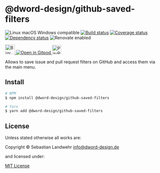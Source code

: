 <!-- TITLE/ -->
# @dword-design/github-saved-filters
<!-- /TITLE -->

<!-- BADGES/ -->
![Linux macOS Windows compatible](https://img.shields.io/badge/os-linux%20%7C%C2%A0macos%20%7C%C2%A0windows-blue)
[![Build status](https://img.shields.io/github/workflow/status/dword-design/github-saved-filters/build)](https://github.com/dword-design/github-saved-filters/actions)
[![Coverage status](https://img.shields.io/coveralls/dword-design/github-saved-filters)](https://coveralls.io/github/dword-design/github-saved-filters)
[![Dependency status](https://img.shields.io/david/dword-design/github-saved-filters)](https://david-dm.org/dword-design/github-saved-filters)
![Renovate enabled](https://img.shields.io/badge/renovate-enabled-brightgreen)

<a href="https://www.buymeacoffee.com/dword">
  <img
    src="https://www.buymeacoffee.com/assets/img/guidelines/download-assets-sm-2.svg"
    alt="Buy Me a Coffee"
    height="32"
  >
</a><a href="https://gitpod.io/#https://github.com/dword-design/github-saved-filters">
  <img src="https://gitpod.io/button/open-in-gitpod.svg" alt="Open in Gitpod">
</a>
<a href="https://paypal.me/SebastianLandwehr">
  <img
    src="https://upload.wikimedia.org/wikipedia/commons/b/b5/PayPal.svg"
    alt="PayPal"
    height="30"
  >
</a>
<!-- /BADGES -->

<!-- DESCRIPTION/ -->
Allows to save issue and pull request filters on GitHub and access them via the main menu.
<!-- /DESCRIPTION -->

<!-- INSTALL/ -->
## Install

```bash
# NPM
$ npm install @dword-design/github-saved-filters

# Yarn
$ yarn add @dword-design/github-saved-filters
```
<!-- /INSTALL -->

<!-- LICENSE/ -->
## License

Unless stated otherwise all works are:

Copyright &copy; Sebastian Landwehr <info@dword-design.de>

and licensed under:

[MIT License](https://opensource.org/licenses/MIT)
<!-- /LICENSE -->
